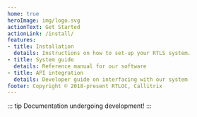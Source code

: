 ```yaml
---
home: true
heroImage: img/logo.svg
actionText: Get Started
actionLink: /install/
features:
- title: Installation
  details: Instructions on how to set-up your RTLS system.
- title: System guide
  details: Reference manual for our software
- title: API integration
  details: Developer guide on interfacing with our system
footer: Copyright © 2018-present RTLOC, Callitrix
---
```

::: tip
Documentation undergoing development!
:::